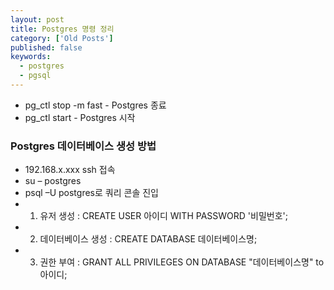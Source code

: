 ```yaml
---
layout: post
title: Postgres 명령 정리
category: ['Old Posts']
published: false
keywords:
  - postgres
  - pgsql
---
```


- <span class="accent">pg_ctl stop -m fast</span> - Postgres 종료
- <span class="accent">pg_ctl start</span> - Postgres 시작


### Postgres 데이터베이스 생성 방법

-	192.168.x.xxx ssh 접속
-	su – postgres
-	psql –U postgres로 쿼리 콘솔 진입
-	1. 유저 생성 : CREATE USER 아이디 WITH PASSWORD '비밀번호';
-	2. 데이터베이스 생성 : CREATE DATABASE 데이터베이스명;
-	3. 권한 부여 : GRANT ALL PRIVILEGES ON DATABASE "데이터베이스명" to 아이디;
